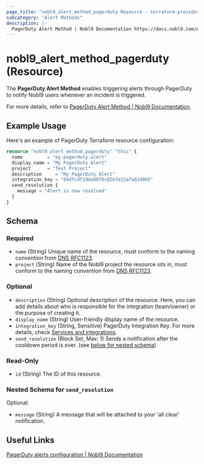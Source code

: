```yaml
---
page_title: "nobl9_alert_method_pagerduty Resource - terraform-provider-nobl9"
subcategory: "Alert Methods"
description: |-
  PagerDuty Alert Method | Nobl9 Documentation https://docs.nobl9.com/Alerting/Alert_methods/pagerduty
---
```


# nobl9_alert_method_pagerduty (Resource)

The **PagerDuty Alert Method** enables triggering alerts through PagerDuty to notify Nobl9 users whenever an incident is triggered.

For more details, refer to [PagerDuty Alert Method | Nobl9 Documentation](https://docs.nobl9.com/Alerting/Alert_methods/pagerduty).

## Example Usage

Here's an example of PagerDuty Terraform resource configuration:

```terraform
resource "nobl9_alert_method_pagerduty" "this" {
  name         = "my-pagerduty-alert"
  display_name = "My PagerDuty Alert"
  project      = "Test Project"
  description     = "My PagerDuty Alert"
  integration_key = "84dfcdf19dad8f6c82b7e22afa024065"
  send_resolution {
    message = "Alert is now resolved"
  }
}
```

<!-- schema generated by tfplugindocs -->
## Schema

### Required

- `name` (String) Unique name of the resource, must conform to the naming convention from [DNS RFC1123](https://kubernetes.io/docs/concepts/overview/working-with-objects/names/#names).
- `project` (String) Name of the Nobl9 project the resource sits in, must conform to the naming convention from [DNS RFC1123](https://kubernetes.io/docs/concepts/overview/working-with-objects/names/#names).

### Optional

- `description` (String) Optional description of the resource. Here, you can add details about who is responsible for the integration (team/owner) or the purpose of creating it.
- `display_name` (String) User-friendly display name of the resource.
- `integration_key` (String, Sensitive) PagerDuty Integration Key. For more details, check [Services and integrations](https://support.pagerduty.com/docs/services-and-integrations).
- `send_resolution` (Block Set, Max: 1) Sends a notification after the cooldown period is over. (see [below for nested schema](#nestedblock--send_resolution))

### Read-Only

- `id` (String) The ID of this resource.

<a id="nestedblock--send_resolution"></a>
### Nested Schema for `send_resolution`

Optional:

- `message` (String) A message that will be attached to your 'all clear' notification.

## Useful Links

[PagerDuty alerts configuration | Nobl9 Documentation](https://docs.nobl9.com/Alerting/Alert_methods/pagerduty/)